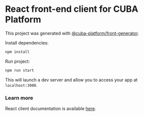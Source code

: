 # React front-end client for CUBA Platform 

This project was generated with [@cuba-platform/front-generator](https://github.com/cuba-platform/front-generator).

Install dependencies:

```bash
npm install
```

Run project:

```bash
npm run start
```

This will launch a dev server and allow you to access your app at `localhost:3000`.

### Learn more

React client documentation is available [here](https://github.com/cuba-platform/front-generator/tree/master#react-client).
